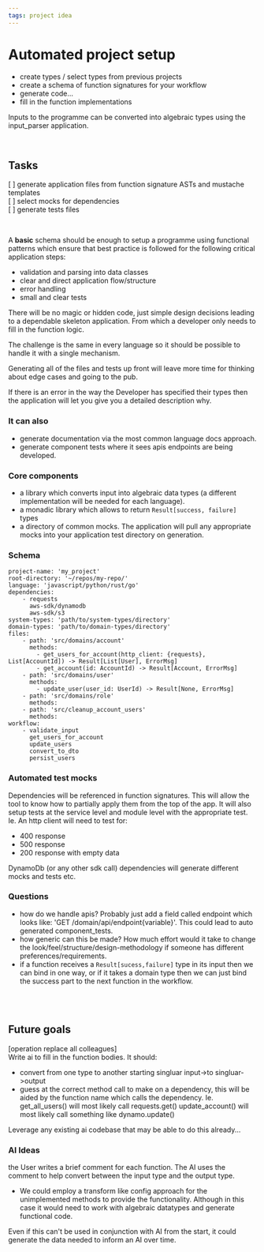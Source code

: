 ```yaml
---
tags: project idea
---
```

# Automated project setup
 
- create types / select types from previous projects
- create a schema of function signatures for your workflow
- generate code...
- fill in the function implementations

Inputs to the programme can be converted into algebraic types using the  input_parser application.
<br />

&nbsp;

## Tasks
[ ] generate application files from function signature ASTs and mustache templates  
[ ] select mocks for dependencies  
[ ] generate tests files  
 
&nbsp;

A **basic** schema should be enough to setup a programme using functional patterns which ensure that best practice is followed for the following critical application steps:

- validation and parsing into data classes
- clear and direct application flow/structure
- error handling
- small and clear tests

There will be no magic or hidden code, just simple design decisions leading to a dependable skeleton application. From which a developer only needs to fill in the function logic.

The challenge is the same in every language so it should be possible to handle it with a single mechanism.

Generating all of the files and tests up front will leave more time for thinking about edge cases and going to the pub.

If there is an error in the way the Developer has specified their types then the application will let you give you a detailed description why.

### It can also
- generate documentation via the most common language docs approach.
- generate component tests where it sees apis endpoints are being developed.


### Core components
- a library which converts input into algebraic data types (a different implementation will be needed for each language).
- a monadic library which allows to return ```Result[success, failure]``` types
- a directory of common mocks. The application will pull any appropriate mocks into your application test directory on generation.

### Schema
```
project-name: 'my_project'
root-directory: '~/repos/my-repo/'
language: 'javascript/python/rust/go'
dependencies: 
    - requests
      aws-sdk/dynamodb
      aws-sdk/s3
system-types: 'path/to/system-types/directory'
domain-types: 'path/to/domain-types/directory'
files:
    - path: 'src/domains/account'
      methods:
        - get_users_for_account(http_client: {requests}, List[AccountId]) -> Result[List[User], ErrorMsg]
        - get_account(id: AccountId) -> Result[Account, ErrorMsg]
    - path: 'src/domains/user'
      methods:
        - update_user(user_id: UserId) -> Result[None, ErrorMsg]
    - path: 'src/domains/role'
      methods: 
    - path: 'src/cleanup_account_users'
      methods: 
workflow:
    - validate_input
      get_users_for_account
      update_users
      convert_to_dto
      persist_users
```

### Automated test mocks
Dependencies will be referenced in function signatures. This will allow the tool to know how to partially apply them from the top of the app. It will also setup tests at the service level and module level with the appropriate test. Ie. An http client will need to test for:
- 400 response
- 500 response
- 200 response with empty data

DynamoDb (or any other sdk call) dependencies will generate different mocks and tests etc.

### Questions
- how do we handle apis? Probably just add a field called endpoint which looks like: 'GET /domain/api/endpoint{variable}'. This could lead to auto generated component_tests.
- how generic can this be made? How much effort would it take to change the look/feel/structure/design-methodology if someone has different preferences/requirements.
- if a function receives a ```Result[sucess,failure]``` type in its input then we can bind in one way, or if it takes a domain type then we can just bind the success part to the next function in the workflow.

<br />
&nbsp;

## Future goals
[operation replace all colleagues]  
Write ai to fill in the function bodies. It should:
- convert from one type to another
    starting singluar input->to singluar->output
- guess at the correct method call to make on a dependency, this will be aided by the function name which calls the dependency.
    Ie. get_all_users() will most likely call requests.get() 
        update_account() will most likely call something like dynamo.update()

Leverage any existing ai codebase that may be able to do this already...

### AI Ideas
the User writes a brief comment for each function. The AI uses the comment to help convert between the input type and the output type.

- We could employ a transform like config approach for the unimplemented methods to provide the functionality. Although in this case it would need to work with algebraic datatypes and generate functional code.

Even if this can't be used in conjunction with AI from the start, it could generate the data needed to inform an AI over time.
